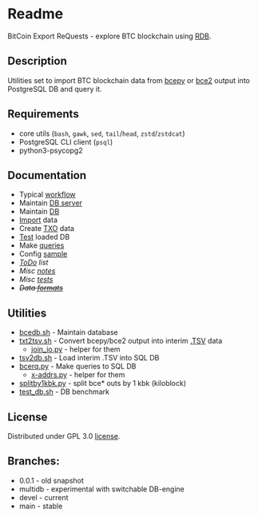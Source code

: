 # Readme

BitCoin Export ReQuests - explore BTC blockchain using [RDB](https://en.wikipedia.org/wiki/Relational_database).

## Description

Utilities set to import BTC blockchain data from [bcepy](https://github.com/tieugene/bcepy) or [bce2](https://github.com/tieugene/bce2) output into PostgreSQL DB and query it.

## Requirements

- core utils (`bash`, `gawk`, `sed`, `tail`/`head`, `zstd`/`zstdcat`)
- PostgreSQL CLI client (`psql`)
- python3-psycopg2

## Documentation

- Typical [workflow](doc/WorkFlow.md)
- Maintain [DB server](doc/DBS.md)
- Maintain [DB](doc/DB.md)
- [Import](doc/ImpEx.md) data
- Create [TXO](doc/TXO.md) data
- [Test](doc/Test_DB.md) loaded DB
- Make [queries](doc/BCERQ.md)
- Config [sample](doc/bcerq.ini)
- *[ToDo](doc/ToDo.md) list*
- *Misc [notes](doc/Notes.md)*
- *Misc [tests](doc/tests)*
- *~~Data [formats](doc/Formats.md)~~*

## Utilities

- [bcedb.sh](bcedb.sh) - Maintain database
- [txt2tsv.sh](txt2tsv.sh) - Convert bcepy/bce2 output into interim [.TSV](https://en.wikipedia.org/wiki/Tab-separated_values) data
  - [join_io.py](join_io.py) - helper for them
- [tsv2db.sh](tsv2db.sh) - Load interim .TSV into SQL DB
- [bcerq.py](bcerq.py) - Make queries to SQL DB
  - [x-addrs.py](x-addrs.py) - helper for them
- [splitby1kbk.py](splitby1kbk.py) - split bce* outs by 1 kbk (kiloblock)
- [test_db.sh](test_db.sh) - DB benchmark

## License

Distributed under GPL 3.0 [license](LICENSE).

## Branches:

- 0.0.1 - old snapshot
- multidb - experimental with switchable DB-engine
- devel - current
- main - stable
